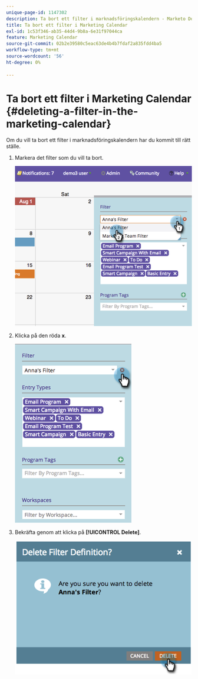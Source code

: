 ```yaml
---
unique-page-id: 1147302
description: Ta bort ett filter i marknadsföringskalendern - Marketo Docs - produktdokumentation
title: Ta bort ett filter i Marketing Calendar
exl-id: 1c53f346-ab35-44d4-9b8a-6e31f97044ca
feature: Marketing Calendar
source-git-commit: 02b2e39580c5eac63de4b4b7fdaf2a835fdd4ba5
workflow-type: tm+mt
source-wordcount: '56'
ht-degree: 0%

---
```


# Ta bort ett filter i Marketing Calendar {#deleting-a-filter-in-the-marketing-calendar}

Om du vill ta bort ett filter i marknadsföringskalendern har du kommit till rätt ställe.

1. Markera det filter som du vill ta bort.

   ![](assets/image2014-9-24-11-3a27-3a32.png)

1. Klicka på den röda **x**.

   ![](assets/image2014-9-24-11-3a27-3a36.png)

1. Bekräfta genom att klicka på **[!UICONTROL Delete]**.

   ![](assets/image2014-9-24-11-3a27-3a42.png)
